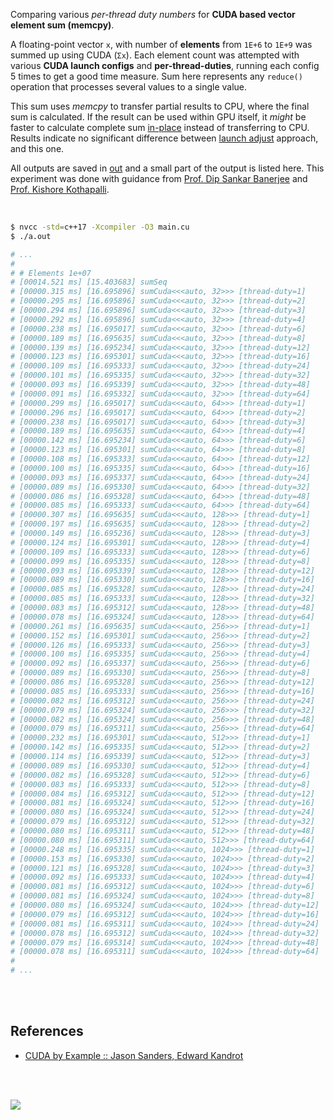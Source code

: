 Comparing various *per-thread duty numbers* for **CUDA based vector element sum (memcpy)**.

A floating-point vector `x`, with number of **elements** from `1E+6` to
`1E+9` was summed up using CUDA (`Σx`). Each element count was attempted with
various **CUDA launch configs** and **per-thread-duties**, running each config
5 times to get a good time measure. Sum here represents any `reduce()`
operation that processes several values to a single value.

This sum uses *memcpy* to transfer partial results to CPU, where the final sum
is calculated. If the result can be used within GPU itself, it *might* be
faster to calculate complete sum [in-place] instead of transferring to CPU.
Results indicate no significant difference between [launch adjust] approach,
and this one.

All outputs are saved in [out](out/) and a small part of the output is listed
here. This experiment was done with guidance from [Prof. Dip Sankar Banerjee]
and [Prof. Kishore Kothapalli].

<br>

```bash
$ nvcc -std=c++17 -Xcompiler -O3 main.cu
$ ./a.out

# ...
#
# # Elements 1e+07
# [00014.521 ms] [15.403683] sumSeq
# [00000.315 ms] [16.695896] sumCuda<<<auto, 32>>> [thread-duty=1]
# [00000.295 ms] [16.695896] sumCuda<<<auto, 32>>> [thread-duty=2]
# [00000.294 ms] [16.695896] sumCuda<<<auto, 32>>> [thread-duty=3]
# [00000.292 ms] [16.695896] sumCuda<<<auto, 32>>> [thread-duty=4]
# [00000.238 ms] [16.695017] sumCuda<<<auto, 32>>> [thread-duty=6]
# [00000.189 ms] [16.695635] sumCuda<<<auto, 32>>> [thread-duty=8]
# [00000.139 ms] [16.695234] sumCuda<<<auto, 32>>> [thread-duty=12]
# [00000.123 ms] [16.695301] sumCuda<<<auto, 32>>> [thread-duty=16]
# [00000.109 ms] [16.695333] sumCuda<<<auto, 32>>> [thread-duty=24]
# [00000.101 ms] [16.695335] sumCuda<<<auto, 32>>> [thread-duty=32]
# [00000.093 ms] [16.695339] sumCuda<<<auto, 32>>> [thread-duty=48]
# [00000.091 ms] [16.695332] sumCuda<<<auto, 32>>> [thread-duty=64]
# [00000.299 ms] [16.695017] sumCuda<<<auto, 64>>> [thread-duty=1]
# [00000.296 ms] [16.695017] sumCuda<<<auto, 64>>> [thread-duty=2]
# [00000.238 ms] [16.695017] sumCuda<<<auto, 64>>> [thread-duty=3]
# [00000.189 ms] [16.695635] sumCuda<<<auto, 64>>> [thread-duty=4]
# [00000.142 ms] [16.695234] sumCuda<<<auto, 64>>> [thread-duty=6]
# [00000.123 ms] [16.695301] sumCuda<<<auto, 64>>> [thread-duty=8]
# [00000.108 ms] [16.695333] sumCuda<<<auto, 64>>> [thread-duty=12]
# [00000.100 ms] [16.695335] sumCuda<<<auto, 64>>> [thread-duty=16]
# [00000.093 ms] [16.695337] sumCuda<<<auto, 64>>> [thread-duty=24]
# [00000.089 ms] [16.695330] sumCuda<<<auto, 64>>> [thread-duty=32]
# [00000.086 ms] [16.695328] sumCuda<<<auto, 64>>> [thread-duty=48]
# [00000.085 ms] [16.695333] sumCuda<<<auto, 64>>> [thread-duty=64]
# [00000.307 ms] [16.695635] sumCuda<<<auto, 128>>> [thread-duty=1]
# [00000.197 ms] [16.695635] sumCuda<<<auto, 128>>> [thread-duty=2]
# [00000.149 ms] [16.695236] sumCuda<<<auto, 128>>> [thread-duty=3]
# [00000.124 ms] [16.695301] sumCuda<<<auto, 128>>> [thread-duty=4]
# [00000.109 ms] [16.695333] sumCuda<<<auto, 128>>> [thread-duty=6]
# [00000.099 ms] [16.695335] sumCuda<<<auto, 128>>> [thread-duty=8]
# [00000.093 ms] [16.695339] sumCuda<<<auto, 128>>> [thread-duty=12]
# [00000.089 ms] [16.695330] sumCuda<<<auto, 128>>> [thread-duty=16]
# [00000.085 ms] [16.695328] sumCuda<<<auto, 128>>> [thread-duty=24]
# [00000.085 ms] [16.695333] sumCuda<<<auto, 128>>> [thread-duty=32]
# [00000.083 ms] [16.695312] sumCuda<<<auto, 128>>> [thread-duty=48]
# [00000.078 ms] [16.695324] sumCuda<<<auto, 128>>> [thread-duty=64]
# [00000.261 ms] [16.695635] sumCuda<<<auto, 256>>> [thread-duty=1]
# [00000.152 ms] [16.695301] sumCuda<<<auto, 256>>> [thread-duty=2]
# [00000.126 ms] [16.695333] sumCuda<<<auto, 256>>> [thread-duty=3]
# [00000.100 ms] [16.695335] sumCuda<<<auto, 256>>> [thread-duty=4]
# [00000.092 ms] [16.695337] sumCuda<<<auto, 256>>> [thread-duty=6]
# [00000.089 ms] [16.695330] sumCuda<<<auto, 256>>> [thread-duty=8]
# [00000.086 ms] [16.695328] sumCuda<<<auto, 256>>> [thread-duty=12]
# [00000.085 ms] [16.695333] sumCuda<<<auto, 256>>> [thread-duty=16]
# [00000.082 ms] [16.695312] sumCuda<<<auto, 256>>> [thread-duty=24]
# [00000.079 ms] [16.695324] sumCuda<<<auto, 256>>> [thread-duty=32]
# [00000.082 ms] [16.695324] sumCuda<<<auto, 256>>> [thread-duty=48]
# [00000.079 ms] [16.695311] sumCuda<<<auto, 256>>> [thread-duty=64]
# [00000.232 ms] [16.695301] sumCuda<<<auto, 512>>> [thread-duty=1]
# [00000.142 ms] [16.695335] sumCuda<<<auto, 512>>> [thread-duty=2]
# [00000.114 ms] [16.695339] sumCuda<<<auto, 512>>> [thread-duty=3]
# [00000.089 ms] [16.695330] sumCuda<<<auto, 512>>> [thread-duty=4]
# [00000.082 ms] [16.695328] sumCuda<<<auto, 512>>> [thread-duty=6]
# [00000.083 ms] [16.695333] sumCuda<<<auto, 512>>> [thread-duty=8]
# [00000.084 ms] [16.695312] sumCuda<<<auto, 512>>> [thread-duty=12]
# [00000.081 ms] [16.695324] sumCuda<<<auto, 512>>> [thread-duty=16]
# [00000.080 ms] [16.695324] sumCuda<<<auto, 512>>> [thread-duty=24]
# [00000.079 ms] [16.695312] sumCuda<<<auto, 512>>> [thread-duty=32]
# [00000.080 ms] [16.695311] sumCuda<<<auto, 512>>> [thread-duty=48]
# [00000.080 ms] [16.695311] sumCuda<<<auto, 512>>> [thread-duty=64]
# [00000.248 ms] [16.695335] sumCuda<<<auto, 1024>>> [thread-duty=1]
# [00000.153 ms] [16.695330] sumCuda<<<auto, 1024>>> [thread-duty=2]
# [00000.121 ms] [16.695328] sumCuda<<<auto, 1024>>> [thread-duty=3]
# [00000.092 ms] [16.695333] sumCuda<<<auto, 1024>>> [thread-duty=4]
# [00000.081 ms] [16.695312] sumCuda<<<auto, 1024>>> [thread-duty=6]
# [00000.081 ms] [16.695324] sumCuda<<<auto, 1024>>> [thread-duty=8]
# [00000.080 ms] [16.695324] sumCuda<<<auto, 1024>>> [thread-duty=12]
# [00000.079 ms] [16.695312] sumCuda<<<auto, 1024>>> [thread-duty=16]
# [00000.081 ms] [16.695311] sumCuda<<<auto, 1024>>> [thread-duty=24]
# [00000.078 ms] [16.695312] sumCuda<<<auto, 1024>>> [thread-duty=32]
# [00000.079 ms] [16.695314] sumCuda<<<auto, 1024>>> [thread-duty=48]
# [00000.078 ms] [16.695311] sumCuda<<<auto, 1024>>> [thread-duty=64]
#
# ...
```

<br>
<br>


## References

- [CUDA by Example :: Jason Sanders, Edward Kandrot](https://www.slideshare.net/SubhajitSahu/cuda-by-example-notes)

<br>
<br>

[![](https://i.imgur.com/KExwVG1.jpg)](https://www.youtube.com/watch?v=A7TKQKAFIi4)

[Prof. Dip Sankar Banerjee]: https://sites.google.com/site/dipsankarban/
[Prof. Kishore Kothapalli]: https://cstar.iiit.ac.in/~kkishore/
[launch adjust]: https://github.com/puzzlef/sum-cuda-memcpy-adjust-launch
[in-place]: https://github.com/puzzlef/sum-cuda-inplace-adjust-launch
